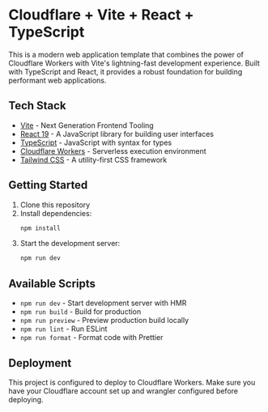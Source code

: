 # Cloudflare + Vite + React + TypeScript

This is a modern web application template that combines the power of Cloudflare Workers with Vite's lightning-fast development experience. Built with TypeScript and React, it provides a robust foundation for building performant web applications.

## Tech Stack

- [Vite](https://vitejs.dev/) - Next Generation Frontend Tooling
- [React 19](https://react.dev/) - A JavaScript library for building user interfaces
- [TypeScript](https://www.typescriptlang.org/) - JavaScript with syntax for types
- [Cloudflare Workers](https://workers.cloudflare.com/) - Serverless execution environment
- [Tailwind CSS](https://tailwindcss.com/) - A utility-first CSS framework

## Getting Started

1. Clone this repository
2. Install dependencies:
   ```bash
   npm install
   ```
3. Start the development server:
   ```bash
   npm run dev
   ```

## Available Scripts

- `npm run dev` - Start development server with HMR
- `npm run build` - Build for production
- `npm run preview` - Preview production build locally
- `npm run lint` - Run ESLint
- `npm run format` - Format code with Prettier

## Deployment

This project is configured to deploy to Cloudflare Workers. Make sure you have your Cloudflare account set up and wrangler configured before deploying.
